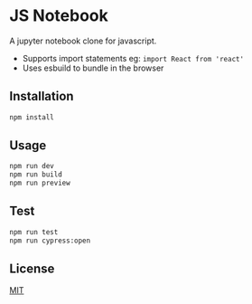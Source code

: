 # JS Notebook

A jupyter notebook clone for javascript.

- Supports import statements eg: `import React from 'react'`
- Uses esbuild to bundle in the browser

## Installation

```bash
npm install
```

## Usage

```bash
npm run dev
npm run build
npm run preview
```

## Test

```bash
npm run test
npm run cypress:open
```

## License

[MIT](https://choosealicense.com/licenses/mit/)
